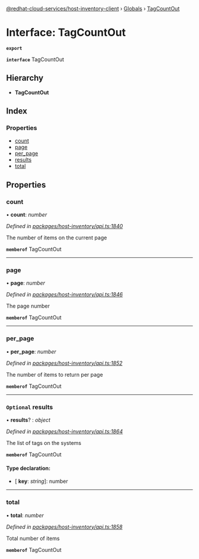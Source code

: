 [@redhat-cloud-services/host-inventory-client](../README.md) › [Globals](../globals.md) › [TagCountOut](tagcountout.md)

# Interface: TagCountOut

**`export`** 

**`interface`** TagCountOut

## Hierarchy

* **TagCountOut**

## Index

### Properties

* [count](tagcountout.md#count)
* [page](tagcountout.md#page)
* [per_page](tagcountout.md#per_page)
* [results](tagcountout.md#optional-results)
* [total](tagcountout.md#total)

## Properties

###  count

• **count**: *number*

*Defined in [packages/host-inventory/api.ts:1840](https://github.com/RedHatInsights/javascript-clients/blob/master/packages/host-inventory/api.ts#L1840)*

The number of items on the current page

**`memberof`** TagCountOut

___

###  page

• **page**: *number*

*Defined in [packages/host-inventory/api.ts:1846](https://github.com/RedHatInsights/javascript-clients/blob/master/packages/host-inventory/api.ts#L1846)*

The page number

**`memberof`** TagCountOut

___

###  per_page

• **per_page**: *number*

*Defined in [packages/host-inventory/api.ts:1852](https://github.com/RedHatInsights/javascript-clients/blob/master/packages/host-inventory/api.ts#L1852)*

The number of items to return per page

**`memberof`** TagCountOut

___

### `Optional` results

• **results**? : *object*

*Defined in [packages/host-inventory/api.ts:1864](https://github.com/RedHatInsights/javascript-clients/blob/master/packages/host-inventory/api.ts#L1864)*

The list of tags on the systems

**`memberof`** TagCountOut

#### Type declaration:

* \[ **key**: *string*\]: number

___

###  total

• **total**: *number*

*Defined in [packages/host-inventory/api.ts:1858](https://github.com/RedHatInsights/javascript-clients/blob/master/packages/host-inventory/api.ts#L1858)*

Total number of items

**`memberof`** TagCountOut
